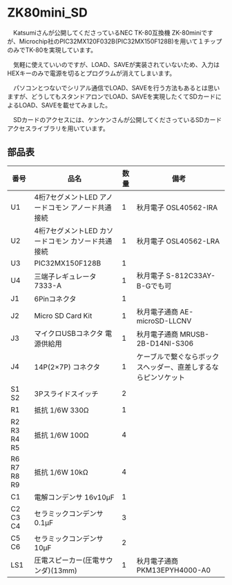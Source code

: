 # ZK80mini_SD
　Katsumiさんが公開してくださっているNEC TK-80互換機 ZK-80miniですが、Microchip社のPIC32MX120F032B(PIC32MX150F128B)を用いて１チップのみでTK-80を実現しています。

　気軽に使えていいのですが、LOAD、SAVEが実装されていないため、入力はHEXキーのみで電源を切るとプログラムが消えてしまいます。

　パソコンとつないでシリアル通信でLOAD、SAVEを行う方法もあるとは思いますが、どうしてもスタンドアロンでLOAD、SAVEを実現したくてSDカードによるLOAD、SAVEを載せてみました。

　SDカードのアクセスには、ケンケンさんが公開してくださっているSDカードアクセスライブラリを用いています。

## 部品表
|番号|品名|数量|備考|
| ------------ | ------------ | ------------ | ------------ |
|U1|4桁7セグメントLED アノードコモン アノード共通接続|1|秋月電子 OSL40562-IRA|
|U2|4桁7セグメントLED カソードコモン カソード共通接続|1|秋月電子 OSL40562-LRA|
|U3|PIC32MX150F128B|1||
|U4|三端子レギュレータ 7333-A|1|秋月電子 S-812C33AY-B-Gでも可|
|J1|6Pinコネクタ|1||
|J2|Micro SD Card Kit|1|秋月電子通商 AE-microSD-LLCNV|
|J3|マイクロUSBコネクタ 電源供給用|1|秋月電子通商 MRUSB-2B-D14NI-S306|
|J4|14P(2×7P) コネクタ|1|ケーブルで繋ぐならボックスヘッダー、直差しするならピンソケット|
|S1 S2|3Pスライドスイッチ|2||
|R1|抵抗 1/6W 330Ω|1||
|R2 R3 R4 R5|抵抗 1/6W 100Ω|4||
|R6 R7 R8 R9|抵抗 1/6W 10kΩ|4||
|C1|電解コンデンサ 16v10μF|1||
|C2 C3 C4|セラミックコンデンサ 0.1μF|3||
|C5 C6|セラミックコンデンサ 10μF|2||
|LS1|圧電スピーカー(圧電サウンダ)(13mm)|1|秋月電子通商 PKM13EPYH4000-A0|


